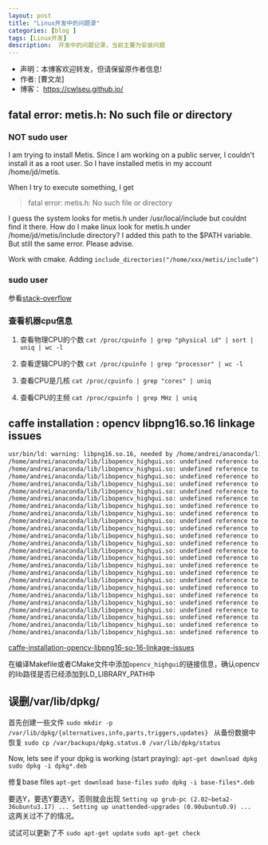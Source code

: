 ```yaml
---
layout: post
title: "Linux开发中的问题录"
categories: [blog ]
tags: [Linux开发]
description:  开发中的问题记录，当前主要为安装问题
---
```


- 声明：本博客欢迎转发，但请保留原作者信息!
- 作者: [曹文龙]
- 博客： <https://cwlseu.github.io/>

## fatal error: metis.h: No such file or directory

### NOT sudo user
I am trying to install Metis. Since I am working on a public server, I couldn't install it as a root user. So I have installed metis in my account /home/jd/metis.

When I try to execute something, I get

> fatal error: metis.h: No such file or directory

I guess the system looks for metis.h under /usr/local/include but couldnt find it there. How do I make linux look for metis.h under /home/jd/metis/include directory?
I added this path to the $PATH variable. But still the same error. Please advise.

Work with cmake. Adding `include_directories("/home/xxx/metis/include")`

### sudo user

参看[stack-overflow](http://stackoverflow.com/questions/36046189/how-to-install-metis-on-ubuntu/41336362#41336362)

### 查看机器cpu信息

1. 查看物理CPU的个数
`cat /proc/cpuinfo | grep "physical id" | sort | uniq | wc -l`
 
2. 查看逻辑CPU的个数
`cat /proc/cpuinfo | grep "processor" | wc -l`
 
3. 查看CPU是几核
`cat /proc/cpuinfo | grep "cores" | uniq`
 
4. 查看CPU的主频
`cat /proc/cpuinfo | grep MHz | uniq`

## caffe installation : opencv libpng16.so.16 linkage issues

```sh
usr/bin/ld: warning: libpng16.so.16, needed by /home/andrei/anaconda/lib/libopencv_highgui.so, not found (try using -rpath or -rpath-link)
/home/andrei/anaconda/lib/libopencv_highgui.so: undefined reference to 'png_create_read_struct@PNG16_0'
/home/andrei/anaconda/lib/libopencv_highgui.so: undefined reference to 'png_set_interlace_handling@PNG16_0'
/home/andrei/anaconda/lib/libopencv_highgui.so: undefined reference to 'png_set_IHDR@PNG16_0'
/home/andrei/anaconda/lib/libopencv_highgui.so: undefined reference to 'png_get_io_ptr@PNG16_0'
/home/andrei/anaconda/lib/libopencv_highgui.so: undefined reference to 'png_set_longjmp_fn@PNG16_0'
/home/andrei/anaconda/lib/libopencv_highgui.so: undefined reference to 'png_set_gray_to_rgb@PNG16_0'
/home/andrei/anaconda/lib/libopencv_highgui.so: undefined reference to 'png_set_compression_level@PNG16_0'
/home/andrei/anaconda/lib/libopencv_highgui.so: undefined reference to 'png_set_bgr@PNG16_0'
/home/andrei/anaconda/lib/libopencv_highgui.so: undefined reference to 'png_set_filter@PNG16_0'
/home/andrei/anaconda/lib/libopencv_highgui.so: undefined reference to 'png_set_rgb_to_gray@PNG16_0'
/home/andrei/anaconda/lib/libopencv_highgui.so: undefined reference to 'png_init_io@PNG16_0'
/home/andrei/anaconda/lib/libopencv_highgui.so: undefined reference to 'png_destroy_read_struct@PNG16_0'
/home/andrei/anaconda/lib/libopencv_highgui.so: undefined reference to 'png_set_swap@PNG16_0'
/home/andrei/anaconda/lib/libopencv_highgui.so: undefined reference to 'png_get_IHDR@PNG16_0'
/home/andrei/anaconda/lib/libopencv_highgui.so: undefined reference to 'png_set_palette_to_rgb@PNG16_0'
/home/andrei/anaconda/lib/libopencv_highgui.so: undefined reference to 'png_set_compression_strategy@PNG16_0'
/home/andrei/anaconda/lib/libopencv_highgui.so: undefined reference to 'png_get_tRNS@PNG16_0'
/home/andrei/anaconda/lib/libopencv_highgui.so: undefined reference to 'png_write_info@PNG16_0'
/home/andrei/anaconda/lib/libopencv_highgui.so: undefined reference to 'png_set_packing@PNG16_0'
/home/andrei/anaconda/lib/libopencv_highgui.so: undefined reference to 'png_set_read_fn@PNG16_0'
/home/andrei/anaconda/lib/libopencv_highgui.so: undefined reference to 'png_create_info_struct@PNG16_0'
/home/andrei/anaconda/lib/libopencv_highgui.so: undefined reference to 'png_read_end@PNG16_0'
/home/andrei/anaconda/lib/libopencv_highgui.so: undefined reference to 'png_read_update_info@PNG16_0'
/home/andrei/anaconda/lib/libopencv_highgui.so: undefined reference to 'png_write_image'
```

[caffe-installation-opencv-libpng16-so-16-linkage-issues](http://stackoverflow.com/questions/32405035/caffe-installation-opencv-libpng16-so-16-linkage-issues)

在编译Makefile或者CMake文件中添加`opencv_highgui`的链接信息，确认opencv 的lib路径是否已经添加到LD_LIBRARY_PATH中

## 误删/var/lib/dpkg/

首先创建一些文件
`sudo mkdir -p /var/lib/dpkg/{alternatives,info,parts,triggers,updates} `
从备份数据中恢复
`sudo cp /var/backups/dpkg.status.0 /var/lib/dpkg/status `

Now, lets see if your dpkg is working (start praying):
`apt-get download dpkg`
`sudo dpkg -i dpkg*.deb` 

修复base files
`apt-get download base-files`
`sudo dpkg -i base-files*.deb `

要选Y，要选Y要选Y，否则就会出现
`Setting up grub-pc (2.02~beta2-36ubuntu3.17) ...
Setting up unattended-upgrades (0.90ubuntu0.9) ...
`
这两关过不了的情况。

试试可以更新了不
`sudo apt-get update`
`sudo apt-get check`